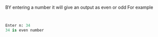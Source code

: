 BY entering a number it will give an output as even or odd
For example
```py


Enter n: 34
34 is even number
```
